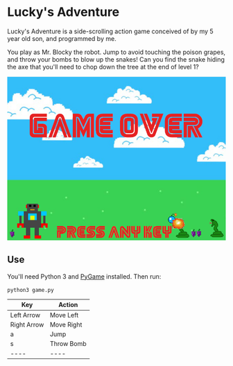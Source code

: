 # Lucky's Adventure

Lucky's Adventure is a side-scrolling action game conceived of by my 5 year old son, and programmed by me.

You play as Mr. Blocky the robot.  Jump to avoid touching the poison grapes, and throw your bombs to blow up the snakes!  Can you find the snake hiding the axe that you'll need to chop down the tree at the end of level 1?

![game_over](https://raw.githubusercontent.com/nickbild/luckys_adventure/master/graphics/game_over.jpg)

## Use

You'll need Python 3 and [PyGame](https://www.pygame.org/news) installed.  Then run:

```
python3 game.py
```

| Key | Action |
| ---- | ----|
| Left Arrow   | Move Left  |
| Right Arrow   | Move Right  |
| a   | Jump  |
| s   | Throw Bomb  |
| ---- | ----|
